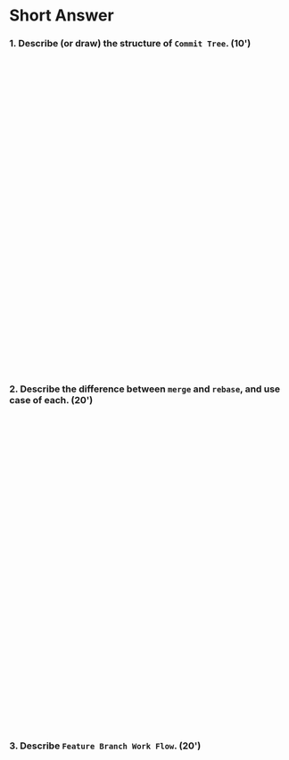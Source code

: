 # Short Answer

### 1. Describe (or draw) the structure of `Commit Tree`. (10')

<p style="margin-bottom: 15vh"></p>

### 2. Describe the difference between `merge` and `rebase`, and use case of each. (20')

<p style="margin-bottom: 15vh"></p>

### 3. Describe `Feature Branch Work Flow`. (20')